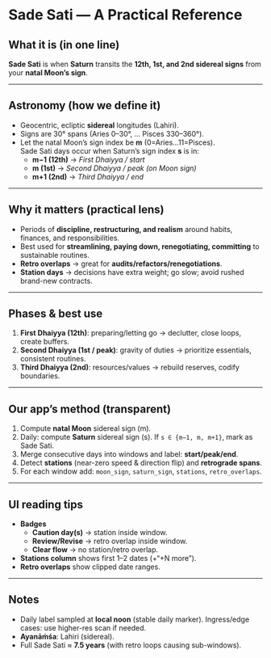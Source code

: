 # Sade Sati — A Practical Reference

## What it is (in one line)
**Sade Sati** is when **Saturn** transits the **12th, 1st, and 2nd sidereal signs** from your **natal Moon’s sign**.

---

## Astronomy (how we define it)
- Geocentric, ecliptic **sidereal** longitudes (Lahiri).
- Signs are 30° spans (Aries 0–30°, ... Pisces 330–360°).
- Let the natal Moon’s sign index be **m** (0=Aries…11=Pisces).  
  Sade Sati days occur when Saturn’s sign index **s** is in:
  - **m−1 (12th)** → *First Dhaiyya / start*
  - **m   (1st)** → *Second Dhaiyya / peak (on Moon sign)*
  - **m+1 (2nd)** → *Third Dhaiyya / end*

---

## Why it matters (practical lens)
- Periods of **discipline, restructuring, and realism** around habits, finances, and responsibilities.
- Best used for **streamlining, paying down, renegotiating, committing** to sustainable routines.
- **Retro overlaps** → great for **audits/refactors/renegotiations**.
- **Station days** → decisions have extra weight; go slow; avoid rushed brand-new contracts.

---

## Phases & best use
1. **First Dhaiyya (12th)**: preparing/letting go → declutter, close loops, create buffers.
2. **Second Dhaiyya (1st / peak)**: gravity of duties → prioritize essentials, consistent routines.
3. **Third Dhaiyya (2nd)**: resources/values → rebuild reserves, codify boundaries.

---

## Our app’s method (transparent)
1. Compute **natal Moon** sidereal sign (m).
2. Daily: compute **Saturn** sidereal sign (s). If `s ∈ {m−1, m, m+1}`, mark as Sade Sati.
3. Merge consecutive days into windows and label: **start/peak/end**.
4. Detect **stations** (near-zero speed & direction flip) and **retrograde spans**.
5. For each window add: `moon_sign`, `saturn_sign`, `stations`, `retro_overlaps`.

---

## UI reading tips
- **Badges**
  - **Caution day(s)** → station inside window.
  - **Review/Revise** → retro overlap inside window.
  - **Clear flow** → no station/retro overlap.
- **Stations column** shows first 1–2 dates (+“+N more”).
- **Retro overlaps** show clipped date ranges.

---

## Notes
- Daily label sampled at **local noon** (stable daily marker). Ingress/edge cases: use higher-res scan if needed.
- **Ayanāṁśa**: Lahiri (sidereal).  
- Full Sade Sati ≈ **7.5 years** (with retro loops causing sub-windows).

